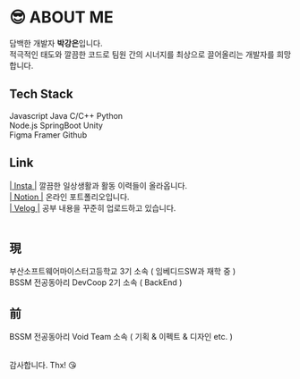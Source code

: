 <h1>😎 ABOUT ME</h1>

담백한 개발자 **박강은**입니다.<br>적극적인 태도와 깔끔한 코드로 팀원 간의 시너지를 최상으로 끌어올리는 개발자를 희망합니다.
<br>

## Tech Stack
Javascript Java C/C++ Python<br>
Node.js SpringBoot Unity<br>
Figma Framer Github<br>

## Link
[| Insta |](https://www.instagram.com/wwwxsv19/) 깔끔한 일상생활과 활동 이력들이 올라옵니다. <br> 
[| Notion |](https://wwwxsv19.notion.site/6cde9fd8fdf44671bddbff17b942e4e6) 온라인 포트폴리오입니다. <br>
[| Velog |](https://velog.io/@2023026) 공부 내용을 꾸준히 업로드하고 있습니다. <br>
<br>

## 現<br>
부산소프트웨어마이스터고등학교 3기 소속 ( 임베디드SW과 재학 중 )<br>
BSSM 전공동아리 DevCoop 2기 소속 ( BackEnd )
<br>
## 前<br>
BSSM 전공동아리 Void Team 소속 ( 기획 & 이펙트 & 디자인 etc. ) 

<br>
감사합니다. Thx! 😘
